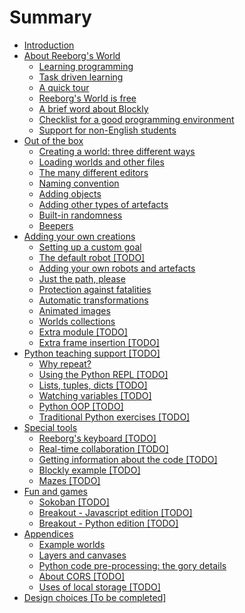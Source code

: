 # Summary

* [Introduction](introduction.md)
* [About Reeborg's World](about/about.md)
  * [Learning programming](about/learning.md)
  * [Task driven learning](about/tdl.md)
  * [A quick tour](about/a-quick-tour.md)
  * [Reeborg's World is free](about/free.md)
  * [A brief word about Blockly](about/blockly.md)
  * [Checklist for a good programming environment](about/checklist.md)
  * [Support for non-English students](about/international.md)
* [Out of the box](included/part1.md)
  * [Creating a world: three different ways](included/chapter1.md)
  * [Loading worlds and other files](included/loading-worlds.md)
  * [The many different editors](included/the-many-different-editors.md)
  * [Naming convention](included/naming-convention.md)
  * [Adding objects](included/adding-objects.md)
  * [Adding other types of artefacts](included/backgrounds.md)
  * [Built-in randomness](included/built-in-randomness.md)
  * [Beepers](included/beepers.md)
* [Adding your own creations](extending/part2.md)
  * [Setting up a custom goal](extending/setting-up-a-custom-goal.md)
  * [The default robot \[TODO\]](extending/about-the-default-robot.md)
  * [Adding your own robots and artefacts](extending/adding-your-own-robots-and-artefacts.md)
  * [Just the path, please](extending/just-the-path-please.md)
  * [Protection against fatalities](extending/protection-against-fatalities.md)
  * [Automatic transformations](extending/automatic-transformations.md)
  * [Animated images](extending/animated-images.md)
  * [Worlds collections](extending/worlds-collections.md)
  * [Extra module \[TODO\]](extending/extra-module.md)
  * [Extra frame insertion \[TODO\]](extending/extra-frame-insertion.md)
* [Python teaching support \[TODO\]](teaching_py/python.md)
  * [Why repeat?](teaching_py/why-repeat.md)
  * [Using the Python REPL \[TODO\]](teaching_py/using-the-python-repl.md)
  * [Lists, tuples, dicts \[TODO\]](teaching_py/lists-tuples-dicts.md)
  * [Watching variables \[TODO\]](teaching_py/watching-variables.md)
  * [Python OOP \[TODO\]](teaching_py/python-oop.md)
  * [Traditional Python exercises \[TODO\]](teaching_py/traditional-python-exercices.md)
* [Special tools](tools/special_tools.md)
  * [Reeborg's keyboard \[TODO\]](tools/reeborgs-keyboard.md)
  * [Real-time collaboration \[TODO\]](tools/real-time-collaboration.md)
  * [Getting information about the code \[TODO\]](tools/getting-information-about-the-code.md)
  * [Blockly example \[TODO\]](tools/blockly-example.md)
  * [Mazes \[TODO\]](tools/mazes.md)
* [Fun and games](games/games.md)
  * [Sokoban \[TODO\]](games/sokoban.md)
  * [Breakout - Javascript edition \[TODO\]](games/breakout_js.md)
  * [Breakout - Python edition \[TODO\]](games/breakout_py.md)
* [Appendices](appendices/appendices.md)
  * [Example worlds](appendices/appendix-example-worlds.md)
  * [Layers and canvases](appendices/layers-and-canvases.md)
  * [Python code pre-processing: the gory details](appendices/python-code-pre-processing-the-gory-details.md)
  * [About CORS \[TODO\]](appendices/about-cors.md)
  * [Uses of local storage \[TODO\]](appendices/uses-of-local-storage.md)
* [Design choices \[To be completed\]](design-choices-to-be-completed.md)


